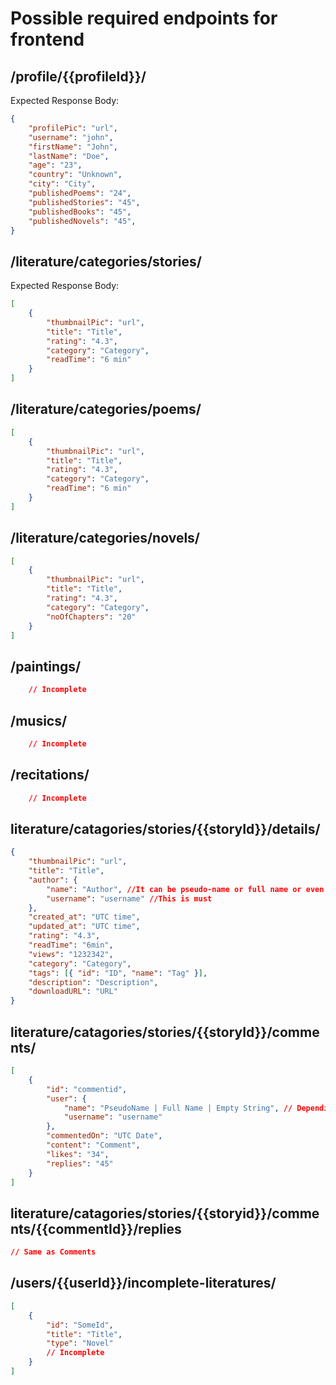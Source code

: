 # Possible required endpoints for frontend


## **/profile/{{profileId}}/**
Expected Response Body:
```json
{
    "profilePic": "url",
    "username": "john",
    "firstName": "John",
    "lastName": "Doe",
    "age": "23",
    "country": "Unknown",
    "city": "City",
    "publishedPoems": "24",
    "publishedStories": "45",
    "publishedBooks": "45",
    "publishedNovels": "45",
}
```

## **/literature/categories/stories/**
Expected Response Body:
```json
[
    {
        "thumbnailPic": "url",
        "title": "Title",
        "rating": "4.3",
        "category": "Category",
        "readTime": "6 min"
    }
]
```

## **/literature/categories/poems/**
```json
[
    {
        "thumbnailPic": "url",
        "title": "Title",
        "rating": "4.3",
        "category": "Category",
        "readTime": "6 min"
    }
]
```

## **/literature/categories/novels/**
```json
[
    {
        "thumbnailPic": "url",
        "title": "Title",
        "rating": "4.3",
        "category": "Category",
        "noOfChapters": "20"
    }
]
```

## **/paintings/**
```json
    // Incomplete
```
## **/musics/**
```json
    // Incomplete
```
## **/recitations/**
```json
    // Incomplete
```

## **literature/catagories/stories/{{storyId}}/details/**
```json
{
    "thumbnailPic": "url",
    "title": "Title",
    "author": {
        "name": "Author", //It can be pseudo-name or full name or even empty string
        "username": "username" //This is must
    },
    "created_at": "UTC time",
    "updated_at": "UTC time",
    "rating": "4.3",
    "readTime": "6min",
    "views": "1232342",
    "category": "Category",
    "tags": [{ "id": "ID", "name": "Tag" }],
    "description": "Description",
    "downloadURL": "URL"
}
```

## **literature/catagories/stories/{{storyId}}/comments/**
```json
[
    {
        "id": "commentid",
        "user": {
            "name": "PseudoName | Full Name | Empty String", // Depending on user's settings
            "username": "username"
        },
        "commentedOn": "UTC Date",
        "content": "Comment",
        "likes": "34",
        "replies": "45"
    }
]
```

## **literature/catagories/stories/{{storyid}}/comments/{{commentId}}/replies**
```json
// Same as Comments
```

## **/users/{{userId}}/incomplete-literatures/**
```json
[
    {
        "id": "SomeId",
        "title": "Title",
        "type": "Novel"
        // Incomplete
    }
]
```